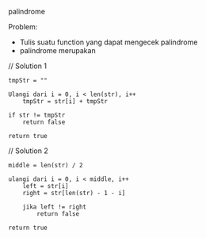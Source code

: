 palindrome

Problem:
- Tulis suatu function yang dapat mengecek palindrome
- palindrome merupakan 

// Solution 1
```
tmpStr = ""

Ulangi dari i = 0, i < len(str), i++
    tmpStr = str[i] + tmpStr

if str != tmpStr
    return false

return true
```
// Solution 2

```
middle = len(str) / 2

ulangi dari i = 0, i < middle, i++
    left = str[i]
    right = str[len(str) - 1 - i]

    jika left != right
        return false

return true
```
